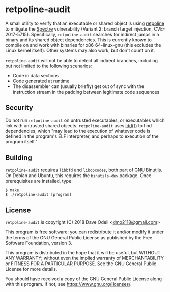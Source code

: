 retpoline-audit
===============

A small utility to verify that an executable or shared object is using
[retpoline](https://support.google.com/faqs/answer/7625886) to mitigate the [Spectre](https://spectreattack.com) vulnerability
(Variant 2: branch target injection, CVE-2017-5715). Specifically, `retpoline-audit` searches for indirect jumps in a binary and
its shared object dependencies. This is currently known to compile on and work with binaries for x86_64-linux-gnu (this excludes
the Linux kernel itself). Other systems may also work, but don't count on it.

`retpoline-audit` will not be able to detect all indirect branches, including but not limited to the following scenarios:

* Code in data sections
* Code generated at runtime
* The disassembler can (usually briefly) get out of sync with the instruction stream in the padding between legitimate code
  sequences

Security
--------

Do not run `retpoline-audit` on untrusted executables, or executables which link with untrusted shared objects.
`retpoline-audit` uses [ldd(1)](http://man7.org/linux/man-pages/man1/ldd.1.html) to find dependencies, which "may lead to the
execution of whatever code is defined in the program's ELF interpreter, and perhaps to execution of the program itself."

Building
--------

`retpoline-audit` requires `libbfd` and `libopcodes`, both part of [GNU Binutils](https://www.gnu.org/software/binutils/). On
Debian and Ubuntu, this requires the `binutils-dev` package. Once prerequisites are installed, type:

	$ make
	$ ./retpoline-audit [program]

License
-------

`retpoline-audit` is copyright (C) 2018 Dave Odell <<dmo2118@gmail.com>>

This program is free software: you can redistribute it and/or modify it under the terms of the GNU General Public License as
published by the Free Software Foundation, version 3.

This program is distributed in the hope that it will be useful, but WITHOUT ANY WARRANTY; without even the implied warranty of
MERCHANTABILITY or FITNESS FOR A PARTICULAR PURPOSE.  See the GNU General Public License for more details.

You should have received a copy of the GNU General Public License along with this program.  If not, see
<https://www.gnu.org/licenses/>.
